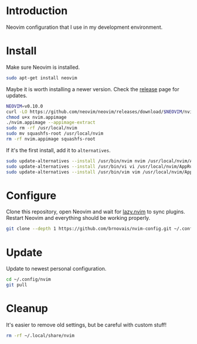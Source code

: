# Introduction

Neovim configuration that I use in my development environment.

# Install

Make sure Neovim is installed.

```sh
sudo apt-get install neovim
```

Maybe it is worth installing a newer version.
Check the [release](https://github.com/neovim/neovim/releases) page for updates.

```sh
NEOVIM=v0.10.0
curl -LO https://github.com/neovim/neovim/releases/download/$NEOVIM/nvim.appimage
chmod u+x nvim.appimage
./nvim.appimage --appimage-extract
sudo rm -rf /usr/local/nvim
sudo mv squashfs-root /usr/local/nvim
rm -rf nvim.appimage squashfs-root
```

If it's the first install, add it to `alternatives`.

```sh
sudo update-alternatives --install /usr/bin/nvim nvim /usr/local/nvim/AppRun 110
sudo update-alternatives --install /usr/bin/vi vi /usr/local/nvim/AppRun 110
sudo update-alternatives --install /usr/bin/vim vim /usr/local/nvim/AppRun 110
```

# Configure

Clone this repository, open Neovim and wait for
[lazy.nvim](https://github.com/folke/lazy.nvim) to sync plugins.
Restart Neovim and everything should be working properly.

```sh
git clone --depth 1 https://github.com/brnovais/nvim-config.git ~/.config/nvim
```

# Update

Update to newest personal configuration.

```sh
cd ~/.config/nvim
git pull
```

# Cleanup

It's easier to remove old settings, but be careful with custom stuff!

```sh
rm -rf ~/.local/share/nvim
```
